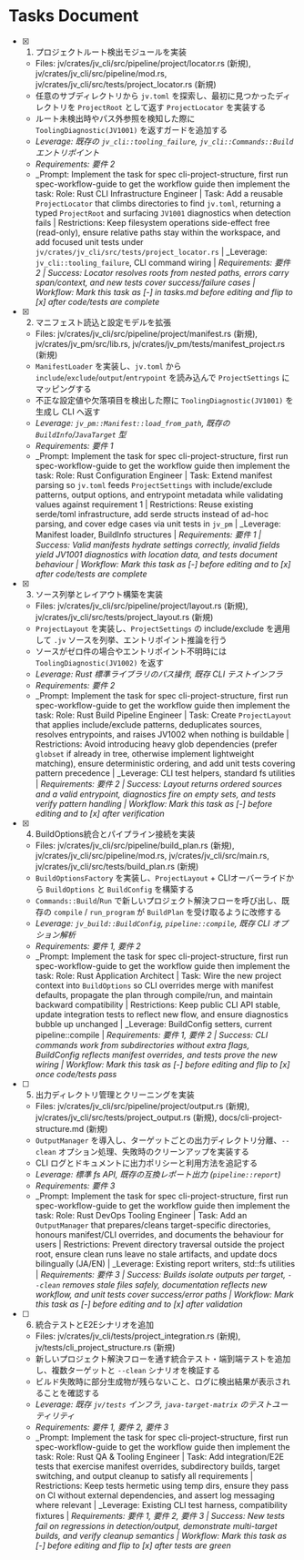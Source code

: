 # Tasks Document

- [x] 1. プロジェクトルート検出モジュールを実装
  - Files: jv/crates/jv_cli/src/pipeline/project/locator.rs (新規), jv/crates/jv_cli/src/pipeline/mod.rs, jv/crates/jv_cli/src/tests/project_locator.rs (新規)
  - 任意のサブディレクトリから `jv.toml` を探索し、最初に見つかったディレクトリを `ProjectRoot` として返す `ProjectLocator` を実装する
  - ルート未検出時やパス外参照を検知した際に `ToolingDiagnostic(JV1001)` を返すガードを追加する
  - _Leverage: 既存の `jv_cli::tooling_failure`, `jv_cli::Commands::Build` エントリポイント_
  - _Requirements: 要件 2_
  - _Prompt: Implement the task for spec cli-project-structure, first run spec-workflow-guide to get the workflow guide then implement the task: Role: Rust CLI Infrastructure Engineer | Task: Add a reusable `ProjectLocator` that climbs directories to find `jv.toml`, returning a typed `ProjectRoot` and surfacing `JV1001` diagnostics when detection fails | Restrictions: Keep filesystem operations side-effect free (read-only), ensure relative paths stay within the workspace, and add focused unit tests under `jv/crates/jv_cli/src/tests/project_locator.rs` | _Leverage: `jv_cli::tooling_failure`, CLI command wiring | _Requirements: 要件 2 | Success: Locator resolves roots from nested paths, errors carry span/context, and new tests cover success/failure cases | Workflow: Mark this task as [-] in tasks.md before editing and flip to [x] after code/tests are complete_

- [x] 2. マニフェスト読込と設定モデルを拡張
  - Files: jv/crates/jv_cli/src/pipeline/project/manifest.rs (新規), jv/crates/jv_pm/src/lib.rs, jv/crates/jv_pm/tests/manifest_project.rs (新規)
  - `ManifestLoader` を実装し、`jv.toml` から `include`/`exclude`/`output`/`entrypoint` を読み込んで `ProjectSettings` にマッピングする
  - 不正な設定値や欠落項目を検出した際に `ToolingDiagnostic(JV1001)` を生成し CLI へ返す
  - _Leverage: `jv_pm::Manifest::load_from_path`, 既存の `BuildInfo`/`JavaTarget` 型_
  - _Requirements: 要件 1_
  - _Prompt: Implement the task for spec cli-project-structure, first run spec-workflow-guide to get the workflow guide then implement the task: Role: Rust Configuration Engineer | Task: Extend manifest parsing so `jv.toml` feeds `ProjectSettings` with include/exclude patterns, output options, and entrypoint metadata while validating values against requirement 1 | Restrictions: Reuse existing serde/toml infrastructure, add serde structs instead of ad-hoc parsing, and cover edge cases via unit tests in `jv_pm` | _Leverage: Manifest loader, BuildInfo structures | _Requirements: 要件 1 | Success: Valid manifests hydrate settings correctly, invalid fields yield JV1001 diagnostics with location data, and tests document behaviour | Workflow: Mark this task as [-] before editing and to [x] after code/tests are complete_

- [x] 3. ソース列挙とレイアウト構築を実装
  - Files: jv/crates/jv_cli/src/pipeline/project/layout.rs (新規), jv/crates/jv_cli/src/tests/project_layout.rs (新規)
  - `ProjectLayout` を実装し、`ProjectSettings` の include/exclude を適用して `.jv` ソースを列挙、エントリポイント推論を行う
  - ソースがゼロ件の場合やエントリポイント不明時には `ToolingDiagnostic(JV1002)` を返す
  - _Leverage: Rust 標準ライブラリのパス操作, 既存 CLI テストインフラ_
  - _Requirements: 要件 2_
  - _Prompt: Implement the task for spec cli-project-structure, first run spec-workflow-guide to get the workflow guide then implement the task: Role: Rust Build Pipeline Engineer | Task: Create `ProjectLayout` that applies include/exclude patterns, deduplicates sources, resolves entrypoints, and raises JV1002 when nothing is buildable | Restrictions: Avoid introducing heavy glob dependencies (prefer `globset` if already in tree, otherwise implement lightweight matching), ensure deterministic ordering, and add unit tests covering pattern precedence | _Leverage: CLI test helpers, standard fs utilities | _Requirements: 要件 2 | Success: Layout returns ordered sources and a valid entrypoint, diagnostics fire on empty sets, and tests verify pattern handling | Workflow: Mark this task as [-] before editing and to [x] after verification_

- [x] 4. BuildOptions統合とパイプライン接続を実装
  - Files: jv/crates/jv_cli/src/pipeline/build_plan.rs (新規), jv/crates/jv_cli/src/pipeline/mod.rs, jv/crates/jv_cli/src/main.rs, jv/crates/jv_cli/src/tests/build_plan.rs (新規)
  - `BuildOptionsFactory` を実装し、`ProjectLayout` + CLIオーバーライドから `BuildOptions` と `BuildConfig` を構築する
  - `Commands::Build`/`Run` で新しいプロジェクト解決フローを呼び出し、既存の `compile` / `run_program` が `BuildPlan` を受け取るように改修する
  - _Leverage: `jv_build::BuildConfig`, `pipeline::compile`, 既存 CLI オプション解析_
  - _Requirements: 要件 1, 要件 2_
  - _Prompt: Implement the task for spec cli-project-structure, first run spec-workflow-guide to get the workflow guide then implement the task: Role: Rust Application Architect | Task: Wire the new project context into `BuildOptions` so CLI overrides merge with manifest defaults, propagate the plan through compile/run, and maintain backward compatibility | Restrictions: Keep public CLI API stable, update integration tests to reflect new flow, and ensure diagnostics bubble up unchanged | _Leverage: BuildConfig setters, current pipeline::compile | _Requirements: 要件 1, 要件 2 | Success: CLI commands work from subdirectories without extra flags, BuildConfig reflects manifest overrides, and tests prove the new wiring | Workflow: Mark this task as [-] before editing and flip to [x] once code/tests pass_

- [ ] 5. 出力ディレクトリ管理とクリーニングを実装
  - Files: jv/crates/jv_cli/src/pipeline/project/output.rs (新規), jv/crates/jv_cli/src/tests/project_output.rs (新規), docs/cli-project-structure.md (新規)
  - `OutputManager` を導入し、ターゲットごとの出力ディレクトリ分離、`--clean` オプション処理、失敗時のクリーンアップを実装する
  - CLI ログとドキュメントに出力ポリシーと利用方法を追記する
  - _Leverage: 標準 fs API, 既存の互換レポート出力 (`pipeline::report`)_
  - _Requirements: 要件 3_
  - _Prompt: Implement the task for spec cli-project-structure, first run spec-workflow-guide to get the workflow guide then implement the task: Role: Rust DevOps Tooling Engineer | Task: Add an `OutputManager` that prepares/cleans target-specific directories, honours manifest/CLI overrides, and documents the behaviour for users | Restrictions: Prevent directory traversal outside the project root, ensure clean runs leave no stale artifacts, and update docs bilingually (JA/EN) | _Leverage: Existing report writers, std::fs utilities | _Requirements: 要件 3 | Success: Builds isolate outputs per target, `--clean` removes stale files safely, documentation reflects new workflow, and unit tests cover success/error paths | Workflow: Mark this task as [-] before editing and to [x] after validation_

- [ ] 6. 統合テストとE2Eシナリオを追加
  - Files: jv/crates/jv_cli/tests/project_integration.rs (新規), jv/tests/cli_project_structure.rs (新規)
  - 新しいプロジェクト解決フローを通す統合テスト・端到端テストを追加し、複数ターゲットと `--clean` シナリオを検証する
  - ビルド失敗時に部分生成物が残らないこと、ログに検出結果が表示されることを確認する
  - _Leverage: 既存 `jv/tests` インフラ, `java-target-matrix` のテストユーティリティ_
  - _Requirements: 要件 1, 要件 2, 要件 3_
  - _Prompt: Implement the task for spec cli-project-structure, first run spec-workflow-guide to get the workflow guide then implement the task: Role: Rust QA & Tooling Engineer | Task: Add integration/E2E tests that exercise manifest overrides, subdirectory builds, target switching, and output cleanup to satisfy all requirements | Restrictions: Keep tests hermetic using temp dirs, ensure they pass on CI without external dependencies, and assert log messaging where relevant | _Leverage: Existing CLI test harness, compatibility fixtures | _Requirements: 要件 1, 要件 2, 要件 3 | Success: New tests fail on regressions in detection/output, demonstrate multi-target builds, and verify cleanup semantics | Workflow: Mark this task as [-] before editing and flip to [x] after tests are green_
